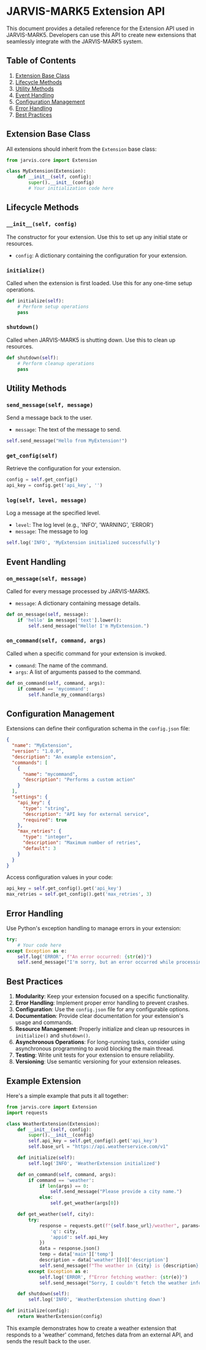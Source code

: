 # JARVIS-MARK5 Extension API

This document provides a detailed reference for the Extension API used in JARVIS-MARK5. Developers can use this API to create new extensions that seamlessly integrate with the JARVIS-MARK5 system.

## Table of Contents

1. [Extension Base Class](#extension-base-class)
2. [Lifecycle Methods](#lifecycle-methods)
3. [Utility Methods](#utility-methods)
4. [Event Handling](#event-handling)
5. [Configuration Management](#configuration-management)
6. [Error Handling](#error-handling)
7. [Best Practices](#best-practices)

## Extension Base Class

All extensions should inherit from the `Extension` base class:

```python
from jarvis.core import Extension

class MyExtension(Extension):
    def __init__(self, config):
        super().__init__(config)
        # Your initialization code here
```

## Lifecycle Methods

### `__init__(self, config)`

The constructor for your extension. Use this to set up any initial state or resources.

- `config`: A dictionary containing the configuration for your extension.

### `initialize()`

Called when the extension is first loaded. Use this for any one-time setup operations.

```python
def initialize(self):
    # Perform setup operations
    pass
```

### `shutdown()`

Called when JARVIS-MARK5 is shutting down. Use this to clean up resources.

```python
def shutdown(self):
    # Perform cleanup operations
    pass
```

## Utility Methods

### `send_message(self, message)`

Send a message back to the user.

- `message`: The text of the message to send.

```python
self.send_message("Hello from MyExtension!")
```

### `get_config(self)`

Retrieve the configuration for your extension.

```python
config = self.get_config()
api_key = config.get('api_key', '')
```

### `log(self, level, message)`

Log a message at the specified level.

- `level`: The log level (e.g., 'INFO', 'WARNING', 'ERROR')
- `message`: The message to log

```python
self.log('INFO', 'MyExtension initialized successfully')
```

## Event Handling

### `on_message(self, message)`

Called for every message processed by JARVIS-MARK5.

- `message`: A dictionary containing message details.

```python
def on_message(self, message):
    if 'hello' in message['text'].lower():
        self.send_message("Hello! I'm MyExtension.")
```

### `on_command(self, command, args)`

Called when a specific command for your extension is invoked.

- `command`: The name of the command.
- `args`: A list of arguments passed to the command.

```python
def on_command(self, command, args):
    if command == 'mycommand':
        self.handle_my_command(args)
```

## Configuration Management

Extensions can define their configuration schema in the `config.json` file:

```json
{
  "name": "MyExtension",
  "version": "1.0.0",
  "description": "An example extension",
  "commands": [
    {
      "name": "mycommand",
      "description": "Performs a custom action"
    }
  ],
  "settings": {
    "api_key": {
      "type": "string",
      "description": "API key for external service",
      "required": true
    },
    "max_retries": {
      "type": "integer",
      "description": "Maximum number of retries",
      "default": 3
    }
  }
}
```

Access configuration values in your code:

```python
api_key = self.get_config().get('api_key')
max_retries = self.get_config().get('max_retries', 3)
```

## Error Handling

Use Python's exception handling to manage errors in your extension:

```python
try:
    # Your code here
except Exception as e:
    self.log('ERROR', f"An error occurred: {str(e)}")
    self.send_message("I'm sorry, but an error occurred while processing your request.")
```

## Best Practices

1. **Modularity**: Keep your extension focused on a specific functionality.
2. **Error Handling**: Implement proper error handling to prevent crashes.
3. **Configuration**: Use the `config.json` file for any configurable options.
4. **Documentation**: Provide clear documentation for your extension's usage and commands.
5. **Resource Management**: Properly initialize and clean up resources in `initialize()` and `shutdown()`.
6. **Asynchronous Operations**: For long-running tasks, consider using asynchronous programming to avoid blocking the main thread.
7. **Testing**: Write unit tests for your extension to ensure reliability.
8. **Versioning**: Use semantic versioning for your extension releases.

## Example Extension

Here's a simple example that puts it all together:

```python
from jarvis.core import Extension
import requests

class WeatherExtension(Extension):
    def __init__(self, config):
        super().__init__(config)
        self.api_key = self.get_config().get('api_key')
        self.base_url = "https://api.weatherservice.com/v1"

    def initialize(self):
        self.log('INFO', 'WeatherExtension initialized')

    def on_command(self, command, args):
        if command == 'weather':
            if len(args) == 0:
                self.send_message("Please provide a city name.")
            else:
                self.get_weather(args[0])

    def get_weather(self, city):
        try:
            response = requests.get(f"{self.base_url}/weather", params={
                'q': city,
                'appid': self.api_key
            })
            data = response.json()
            temp = data['main']['temp']
            description = data['weather'][0]['description']
            self.send_message(f"The weather in {city} is {description} with a temperature of {temp}°C.")
        except Exception as e:
            self.log('ERROR', f"Error fetching weather: {str(e)}")
            self.send_message("Sorry, I couldn't fetch the weather information at this time.")

    def shutdown(self):
        self.log('INFO', 'WeatherExtension shutting down')

def initialize(config):
    return WeatherExtension(config)
```

This example demonstrates how to create a weather extension that responds to a 'weather' command, fetches data from an external API, and sends the result back to the user.
